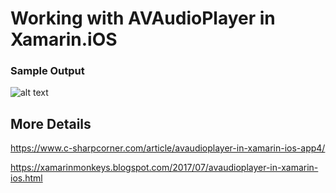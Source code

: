 # Working with AVAudioPlayer in Xamarin.iOS

### Sample Output
![alt text](https://www.c-sharpcorner.com/article/avaudioplayer-in-xamarin-ios-app4/Images/image011.png)
## More Details
https://www.c-sharpcorner.com/article/avaudioplayer-in-xamarin-ios-app4/

https://xamarinmonkeys.blogspot.com/2017/07/avaudioplayer-in-xamarin-ios.html
